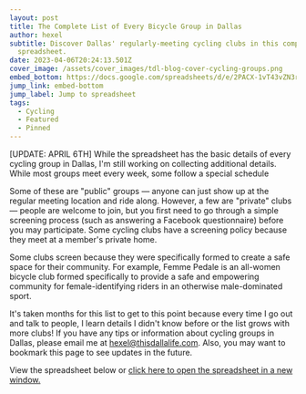 ```yaml
---
layout: post
title: The Complete List of Every Bicycle Group in Dallas
author: hexel
subtitle: Discover Dallas' regularly-meeting cycling clubs in this comprehensive
  spreadsheet.
date: 2023-04-06T20:24:13.501Z
cover_image: /assets/cover_images/tdl-blog-cover-cycling-groups.png
embed_bottom: https://docs.google.com/spreadsheets/d/e/2PACX-1vT43vZN3rjDfsUSooynLVz_omVwC5G8bGD1ta36TZ4dbN8wGeikpmtXtm5fb0qKI4XA_sYbPGuFXbpi/pubhtml?gid=0&amp;single=true&amp;widget=true&amp;headers=false
jump_link: embed-bottom
jump_label: Jump to spreadsheet
tags:
  - Cycling
  - Featured
  - Pinned
---
```

\[﻿UPDATE: APRIL 6TH] While the spreadsheet has the basic details of every cycling group in Dallas, I'm still working on collecting additional details. While most groups meet every week, some follow a special schedule

Some of these are "public" groups — anyone can just show up at the regular meeting location and ride along. However, a few are "private" clubs — people are welcome to join, but you first need to go through a simple screening process (such as answering a Facebook questionnaire) before you may participate. Some cycling clubs have a screening policy because they meet at a member's private home.

Some clubs screen because they were specifically formed to create a safe space for their community. For example, Femme Pedale is an all-women bicycle club formed specifically to provide a safe and empowering community for female-identifying riders in an otherwise male-dominated sport.

It's taken months for this list to get to this point because every time I go out and talk to people, I learn details I didn't know before or the list grows with more clubs! If you have any tips or information about cycling groups in Dallas, please email me at hexel@thisdallalife.com. Also, you may want to bookmark this page to see updates in the future.

View the spreadsheet below or <a href="https://docs.google.com/spreadsheets/d/1GDU2MUqWesczkodpO7VeT3lbfleN6piurym3srd9hq8/edit?usp=sharing" target="_blank">click here to open the spreadsheet in a new window.</a>
